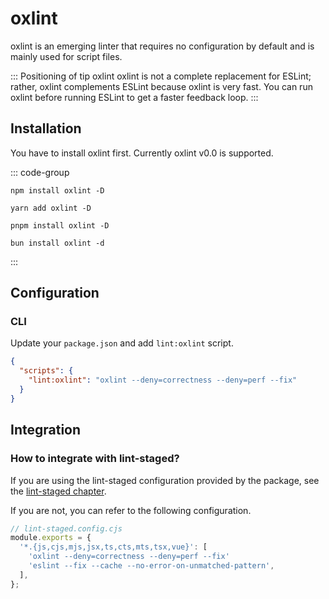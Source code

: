 # oxlint

oxlint is an emerging linter that requires no configuration by default and is mainly used for script files.

::: Positioning of tip oxlint
oxlint is not a complete replacement for ESLint; rather, oxlint complements ESLint because oxlint is very fast. You can run oxlint before running ESLint to get a faster feedback loop.
:::

## Installation

You have to install oxlint first. Currently oxlint v0.0 is supported.

::: code-group

```shell [npm]
npm install oxlint -D
```

```shell [yarn]
yarn add oxlint -D
```

```shell [pnpm]
pnpm install oxlint -D
```

```shell [bun]
bun install oxlint -d
```

:::

## Configuration

### CLI

Update your `package.json` and add `lint:oxlint` script.

```json
{
  "scripts": {
    "lint:oxlint": "oxlint --deny=correctness --deny=perf --fix"
  }
}
```

## Integration

### How to integrate with lint-staged?

If you are using the lint-staged configuration provided by the package, see the [lint-staged chapter](../git/lint-staged.md).

If you are not, you can refer to the following configuration.

```javascript
// lint-staged.config.cjs
module.exports = {
  '*.{js,cjs,mjs,jsx,ts,cts,mts,tsx,vue}': [
    'oxlint --deny=correctness --deny=perf --fix'
    'eslint --fix --cache --no-error-on-unmatched-pattern',
  ],
};
```
